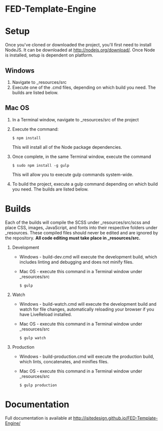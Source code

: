 FED-Template-Engine
===================
# Setup
Once you've cloned or downloaded the project, you'll first need to install NodeJS.  It can be downloaded at http://nodejs.org/download/.  Once Node is installed, setup is dependent on platform.

## Windows
1. Navigate to _resources/src
2. Execute one of the .cmd files, depending on which build you need.  The builds are listed below.

## Mac OS
1. In a Terminal window, navigate to _resources/src of the project
2. Execute the command:

    ```
    $ npm install
    ```
    This will install all of the Node package dependencies.
3. Once complete, in the same Terminal window, execute the command

    ```
    $ sudo npm install -g gulp
    ```
    This will allow you to execute gulp commands system-wide.
4. To build the project, execute a gulp command depending on which build you need.  The builds are listed below.

# Builds

Each of the builds will compile the SCSS under _resources/src/scss and place CSS, images, JavaScript, and fonts into their respective folders under _resources.  These compiled files should never be edited and are ignored by the repository.  **All code editing must take place in _resources/src.**

1. Development
    * Windows - build-dev.cmd will execute the development build, which includes linting and debugging and does not minify files.
    * Mac OS - execute this command in a Terminal window under _resources/src

        ```
        $ gulp
        ```
2. Watch
    * Windows - build-watch.cmd will execute the development build and watch for file changes, automatically reloading your browser if you have LiveReload installed.
    * Mac OS - execute this command in a Terminal window under _resources/src

        ```
        $ gulp watch
        ```
3. Production
    * Windows - build-production.cmd will execute the production build, which lints, concatenates, and minifies files.
    * Mac OS - execute this command in a Terminal window under _resources/src

        ```
        $ gulp production
        ```

# Documentation
Full documentation is available at http://isitedesign.github.io/FED-Template-Engine/
